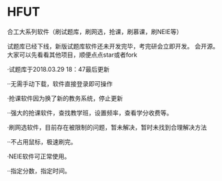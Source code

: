 # HFUT
合工大系列软件（刷试题库，刷网选，抢课，刷慕课，刷NEIE等）

试题库已经下线，新版试题库软件还未开发完毕，考完研会立即开发。
会开源。
大家可以先看看其他项目，顺便点点star或者fork

·试题库于2018.03.29 18：47最后更新

··无需手动下载，软件直接登录即可操作

·抢课软件因为换了新的教务系统，停止更新

··强大的抢课软件，查找教学班，设置频率，查看学分收费等。

·刷网选软件，目前存在被限制的问题，暂未解决，暂时未找到合理解决方法

··不占用鼠标，极速刷完。

·NEIE软件可正常使用。

··指定分数，指定时间。


